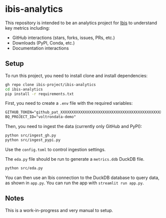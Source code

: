 # ibis-analytics

This repository is intended to be an analytics project for [Ibis](https://github.com/ibis-project/ibis) to understand key metrics including:

- GitHub interactions (stars, forks, issues, PRs, etc.)
- Downloads (PyPI, Conda, etc.)
- Documentation interactions

## Setup

To run this project, you need to install clone and install dependencies:

```bash
gh repo clone ibis-project/ibis-analytics
cd ibis-analytics
pip install -r requirements.txt
```

First, you need to create a `.env` file with the required variables:

```txt
GITHUB_TOKEN="github_pat_XXXXXXXXXXXXXXXXXXXXXXXXXXXXXXXXXXXXXXXXXXXXXXXXXXXXXXXXXXXXXXXXXXXXXXXXXXXXXXXXXX"
BQ_PROJECT_ID="voltrondata-demo"
```

Then, you need to ingest the data (currently only GitHub and PyPI):

```bash
python src/ingest_gh.py
python src/ingest_pypi.py
```

Use the `config.toml` to control ingestion settings.

The `eda.py` file should be run to generate a `metrics.ddb` DuckDB file.

```bash
python src/eda.py
```

You can then use an Ibis connection to the DuckDB database to query data, as shown in `app.py`. You can run the app with `streamlit run app.py`.

## Notes

This is a work-in-progress and very manual to setup. 
